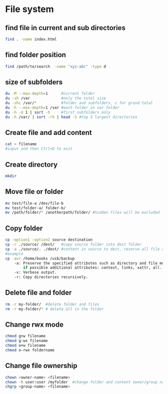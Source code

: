 # File system

## find file in current and sub directories
```sh
find . -name index.html
```

## find folder position
```sh
find /path/to/search  -name "xyz-abc" -type d
```

## size of subfolders
```sh
du -M --max-depth=1      #current folder
du -sh /var              #only the total size
du -shc /var/*           #folder and subfolders, c for grand total
du -h --max-depth=1 /var #each folder in var folder
du -h -d 1 | sort -h     #first subfolders only
du -h /var/ | sort -rh | head -5 #top 5 largest directories
```

## Create file and add content
```sh
cat > filename
#input and then Ctrl+D to exit
```

## Create directory
```sh
mkdir
```

## Move file or folder
```sh
mv test/file-a /dev/file-b
mv test/folder-a/ folder-b/
mv /path/folder/* /anotherpath/folder/ #hidden files will be excluded
```

## Copy folder
```sh
cp -option1 -option2 source destination
cp -r ./source/ /dest/   #copy source folder into dest folder
cp -a ./source/. ./dest/ #content in source to dest, reserve all file attributes
#example
cp -avr /home/books /usb/backup
    -a: Preserve the specified attributes such as directory and file mode, ownership, timestamps,
        if possible additional attributes: context, links, xattr, all.
    -v: Verbose output.
    -r: Copy directories recursively.
```

## Delete file and folder
```sh
rm -r my-folder/  #delete folder and files
rm -r my-folder/* # delete all in the folder
```

## Change rwx mode
```sh
chmod g+w filename
chmod g-wx filename
chmod o+w filename
chmod o-rwx foldername
```

## Change file ownership
```sh
chown <owner-name> <filename>
chown -R user:user /myfolder  #change folder and content owner/group names
chgrp <group-name> <filename>
```
